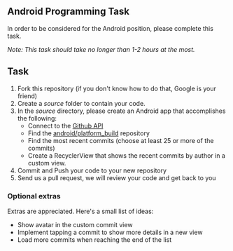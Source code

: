 ## Android Programming Task

In order to be considered for the Android position, please complete this task.

*Note: This task should take no longer than 1-2 hours at the most.*


## Task

1. Fork this repository (if you don't know how to do that, Google is your friend)
2. Create a *source* folder to contain your code. 
3. In the *source* directory, please create an Android app that accomplishes the following:
	- Connect to the [Github API](http://developer.github.com/)
	- Find the [android/platform_build](https://github.com/android/platform_build) repository
	- Find the most recent commits (choose at least 25 or more of the commits)
	- Create a RecyclerView that shows the recent commits by author in a custom view. 
4. Commit and Push your code to your new repository
5. Send us a pull request, we will review your code and get back to you


### Optional extras
Extras are appreciated. Here's a small list of ideas:
* Show avatar in the custom commit view
* Implement tapping a commit to show more details in a new view
* Load more commits when reaching the end of the list

